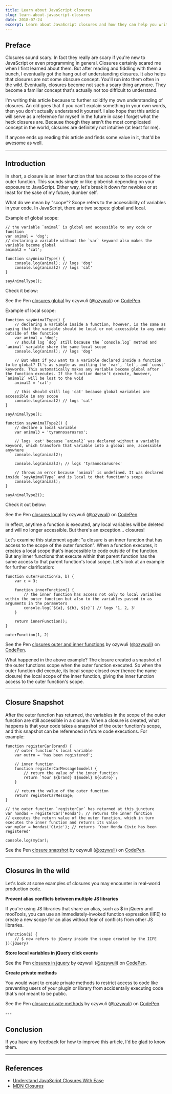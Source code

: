 ```yaml
---
title: Learn about JavaScript closures
slug: learn-about-javascript-closures
date: 2018-07-24
excerpt: Learn about JavaScript closures and how they can help you write better code
---
```


## Preface

Closures sound scary. In fact they really are scary if you're new to JavaScript or even programming in general. Closures certainly scared me when I first learned about them. But after reading and fiddling with them a bunch, I eventually got the hang out of understanding closures. It also helps that closures are not some obscure concept. You'll run into them often in the wild. Eventually, closures become not such a scary thing anymore. They become a familiar concept that's actually not too difficult to understand. 

I'm writing this article because to further solidify my own understanding of closures. An old goes that if you can't explain something in your own words, then you don't actually understand it yourself. I also hope that this article will serve as a reference for myself in the future in case I forget what the heck closures are. Because though they aren't the most complicated concept in the world, closures are definitely not intuitive (at least for me).

If anyone ends up reading this article and finds some value in it, that'd be awesome as well.

---

## Introduction

In short, a closure is an inner function that has access to the scope of the outer function. This sounds simple or like gibberish depending on your exposure to JavaScript. Either way, let's break it down for newbies or at least for the sake of my future, dumber self.

What do we mean by "scope"? Scope refers to the accessibility of variables in your code. In JavaScript, there are two scopes: global and local.

Example of global scope:

```
// the variable `animal` is global and accessible to any code or function
var animal = 'dog';
// declaring a variable without the `var` keyword also makes the variable become global
animal2 = 'cat';

function sayAnimalType() {
    console.log(animal); // logs 'dog'
    console.log(animal2) // logs 'cat'
}

sayAnimalType();
```

Check it below:

<p>
    <p data-height="265" data-theme-id="0" data-slug-hash="LBjpKQ" data-default-tab="js,result" data-user="ozywuli" data-pen-title="closures global" class="codepen">See the Pen <a href="https://codepen.io/ozywuli/pen/LBjpKQ/">closures global</a> by ozywuli (<a href="https://codepen.io/ozywuli">@ozywuli</a>) on <a href="https://codepen.io">CodePen</a>.</p>
    <script async src="https://static.codepen.io/assets/embed/ei.js"></script>
</p>

Example of local scope:

```
function sayAnimalType() {
    // declaring a variable inside a function, however, is the same as saying that the variable should be local or not accessible to any code outside of the function
    var animal = 'dog';
    // should log `dog` still because the `console.log` method and `animal` variable share the same local scope
    console.log(animal); // logs 'dog'

    // But what if you want to a variable declared inside a function to be global? It's as simple as omitting the `var`, `let`, and `const` keywords. This automatically makes any variable become global after the function executes. If the function doesn't execute, however, `animal2` will be lost to the void
    animal2 = 'cat';

    // this should still log 'cat' because global variables are accessible in any scope
    console.log(animal2) // logs 'cat'
}

sayAnimalType();

function sayAnimalType2() {
    // declare a local variable
    var animal3 = 'tyrannosarusrex';
    
    // logs 'cat' because `animal2` was declared without a variable keyword, which transform that variable into a global one, accessible anywhere
    console.log(animal2);

    console.log(animal3); // logs 'tyrannosarusrex'

    // throws an error because `animal` is undefined. It was declared inside `sayAnimalType` and is local to that function's scope
    console.log(animal);
}

sayAnimalType2();
```
Check it out below:

<p>
    <p data-height="355" data-theme-id="0" data-slug-hash="yqoYre" data-default-tab="js,result" data-user="ozywuli" data-pen-title="closures local" data-editable="true" class="codepen">See the Pen <a href="https://codepen.io/ozywuli/pen/yqoYre/">closures local</a> by ozywuli (<a href="https://codepen.io/ozywuli">@ozywuli</a>) on <a href="https://codepen.io">CodePen</a>.</p>
    <script async src="https://static.codepen.io/assets/embed/ei.js"></script>
</p>

In effect, anytime a function is executed, any local variables will be deleted and will no longer accessible. But there's an exception... closures!

Let's examine this statement again: "a closure is an inner function that has access to the scope of the outer function". When a function executes, it creates a local scope that's inaccessible to code outside of the function. But any inner functions that execute within that parent function has the same access to that parent function's local scope. Let's look at an example for further clarification:

```
function outerFunction(a, b) {
    var c = 3;

    function innerFunction() {
        // the inner function has access not only to local variables within the outer function but also to the variables passed in as arguments in the parameters
        console.log(`${a}, ${b}, ${c}`) // logs '1, 2, 3'
    }

    return innerFunction();
}

outerFunction(1, 2)
```
<p>
    <p data-height="265" data-theme-id="0" data-slug-hash="vaJKQr" data-default-tab="js,result" data-user="ozywuli" data-pen-title="closures outer and inner functions" class="codepen">See the Pen <a href="https://codepen.io/ozywuli/pen/vaJKQr/">closures outer and inner functions</a> by ozywuli (<a href="https://codepen.io/ozywuli">@ozywuli</a>) on <a href="https://codepen.io">CodePen</a>.</p>
    <script async src="https://static.codepen.io/assets/embed/ei.js"></script>
</p>

What happened in the above example? The closure created a snapshot of the outer functions scope when the outer function executed. So when the outer function did execute, its local scope closed over (hence the name closure) the local scope of the inner function, giving the inner function access to the outer function's scope.

---

## Closure Snapshot

After the outer function has returned, the variables in the scope of the outer function are still accessible in a closure. When a closure is created, what happens is that your code takes a snapshot of the outer function's scope, and this snapshot can be referenced in future code executions. For example: 

```
function registerCar(brand) {
    // outer function's local variable
    var outro = 'has been registered';

    // inner function
    function registerCarMessage(model) {
        // return the value of the inner function
        return `Your ${brand} ${model} ${outro}`;
    }

    // return the value of the outer function
    return registerCarMessage;
}

// the outer function `registerCar` has returned at this juncture
var hondas = registerCar('Honda'); // returns the inner function
// executes the return value of the outer function, which in turn executes the inner function and returns its value
var myCar = hondas('Civic'); // returns 'Your Honda Civic has been registered'

console.log(myCar);
```

<p>
    <p data-height="265" data-theme-id="0" data-slug-hash="gjxwYE" data-default-tab="js,result" data-user="ozywuli" data-pen-title="closure snapshot" class="codepen">See the Pen <a href="https://codepen.io/ozywuli/pen/gjxwYE/">closure snapshot</a> by ozywuli (<a href="https://codepen.io/ozywuli">@ozywuli</a>) on <a href="https://codepen.io">CodePen</a>.</p>
    <script async src="https://static.codepen.io/assets/embed/ei.js"></script>
</p>

---

## Closures in the wild

Let's look at some examples of closures you may encounter in real-world production code.

**Prevent alias conflicts between multiple JS libraries**

If you're using JS libraries that share an alias, such as $ in jQuery and mooTools, you can use an immediately-invoked function expression (IIFE) to create a new scope for an alias without fear of conflicts from other JS libraries.

```
(function($) {
    // $ now refers to jQuery inside the scope created by the IIFE
})(jQuery)
```

**Store local variables in jQuery click events**

<p>
    <p data-height="265" data-theme-id="0" data-slug-hash="RBZGLm" data-default-tab="js,result" data-user="ozywuli" data-pen-title="closures in jquery" class="codepen">See the Pen <a href="https://codepen.io/ozywuli/pen/RBZGLm/">closures in jquery</a> by ozywuli (<a href="https://codepen.io/ozywuli">@ozywuli</a>) on <a href="https://codepen.io">CodePen</a>.</p>
    <script async src="https://static.codepen.io/assets/embed/ei.js"></script>
</p>

**Create private methods**

You would want to create private methods to restrict access to code like preventing users of your plugin or library from accidentally executing code that's not meant to be public.

<p>
    <p data-height="265" data-theme-id="0" data-slug-hash="bjrBNq" data-default-tab="js,result" data-user="ozywuli" data-pen-title="closure private methods" class="codepen">See the Pen <a href="https://codepen.io/ozywuli/pen/bjrBNq/">closure private methods</a> by ozywuli (<a href="https://codepen.io/ozywuli">@ozywuli</a>) on <a href="https://codepen.io">CodePen</a>.</p>
    <script async src="https://static.codepen.io/assets/embed/ei.js"></script>
</p>
---

## Conclusion

If you have any feedback for how to improve this article, I'd be glad to know them.

---

## References

- [Understand JavaScript Closures With Ease](http://javascriptissexy.com/understand-javascript-closures-with-ease/)
- [MDN Closures](https://developer.mozill.org/en-US/docs/Web/JavaScript/Closures)